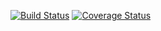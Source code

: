 [![Build Status](https://travis-ci.org/BinetReseau/platalbank-api.svg?branch=develop)](https://travis-ci.org/BinetReseau/platalbank-api) [![Coverage Status](https://coveralls.io/repos/BinetReseau/platalbank-api/badge.svg?branch=develop&service=github)](https://coveralls.io/github/BinetReseau/platalbank-api?branch=develop)
